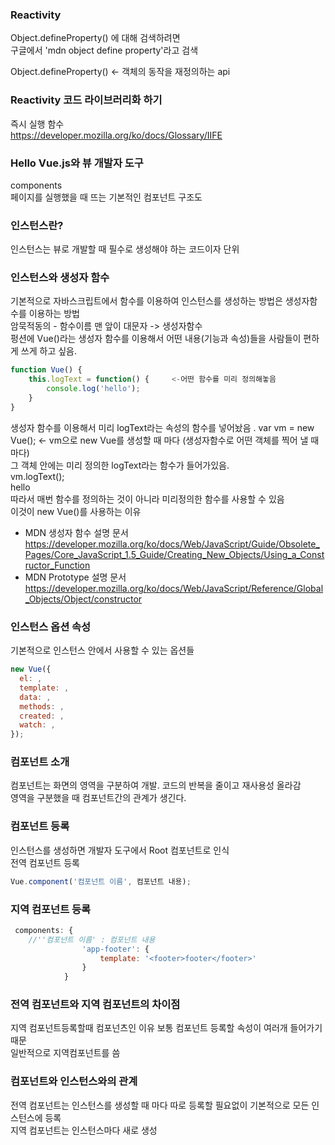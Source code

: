 ### Reactivity   
Object.defineProperty() 에 대해 검색하려면    
구글에서 'mdn object define property'라고 검색   
   
Object.defineProperty() <- 객체의 동작을 재정의하는 api   
   
### Reactivity 코드 라이브러리화 하기   
즉시 실행 함수    
https://developer.mozilla.org/ko/docs/Glossary/IIFE   
   
### Hello Vue.js와 뷰 개발자 도구   
components    
페이지를 실행했을 때 뜨는 기본적인 컴포넌트 구조도   

### 인스턴스란?
인스턴스는 뷰로 개발할 때 필수로 생성해야 하는 코드이자 단위   
      
### 인스턴스와 생성자 함수   
기본적으로 자바스크립트에서 함수를 이용하여 인스턴스를 생성하는 방법은 생성자함수를 이용하는 방법   
암묵적동의 - 함수이름 맨 앞이 대문자 -> 생성자함수   
펑션에  Vue()라는 생성자 함수를 이용해서 어떤 내용(기능과 속성)들을 사람들이 편하게 쓰게 하고 싶음.   
```javascript
function Vue() {
    this.logText = function() { 	<-어떤 함수를 미리 정의해놓음
        console.log('hello');
    }
}
```
   
생성자 함수를 이용해서 미리 logText라는 속성의 함수를 넣어놨음    . 
var vm = new Vue();	 <- vm으로 new Vue를 생성할 때 마다 (생성자함수로 어떤 객체를 찍어 낼 때 마다)   
그 객체 안에는 미리 정의한 logText라는 함수가 들어가있음.    
vm.logText();   
hello   
따라서 매번 함수를 정의하는 것이 아니라 미리정의한 함수를 사용할 수 있음   
이것이 new Vue()를 사용하는 이유   
   
 - MDN 생성자 함수 설명 문서   
https://developer.mozilla.org/ko/docs/Web/JavaScript/Guide/Obsolete_Pages/Core_JavaScript_1.5_Guide/Creating_New_Objects/Using_a_Constructor_Function   
 - MDN Prototype 설명 문서   
https://developer.mozilla.org/ko/docs/Web/JavaScript/Reference/Global_Objects/Object/constructor   
   
### 인스턴스 옵션 속성
기본적으로 인스턴스 안에서 사용할 수 있는 옵션들
```javascript
new Vue({
  el: ,
  template: ,
  data: ,
  methods: ,
  created: ,
  watch: ,
});
```
### 컴포넌트 소개    
컴포넌트는 화면의 영역을 구분하여 개발. 코드의 반복을 줄이고 재사용성 올라감   
영역을 구분했을 때 컴포넌트간의 관계가 생긴다.    
   
### 컴포넌트 등록   
인스턴스를 생성하면 개발자 도구에서 Root 컴포넌트로 인식   
전역 컴포넌트 등록
```javascript
Vue.component('컴포넌트 이름', 컴포넌트 내용);   
```
### 지역 컴포넌트 등록   
```javascript
 components: {
 	//''컴포넌트 이름' : 컴포넌트 내용
                'app-footer': {
                    template: '<footer>footer</footer>'
                }           
            }
```
### 전역 컴포넌트와 지역 컴포넌트의 차이점   
지역 컴포넌트등록할때 컴포넌츠인 이유 보통 컴포넌트 등록할 속성이 여러개 들어가기 때문   
일반적으로 지역컴포넌트를 씀   
   
### 컴포넌트와 인스턴스와의 관계   
전역 컴포넌트는 인스턴스를 생성할 때 마다 따로 등록할 필요없이 기본적으로 모든 인스턴스에 등록   
지역 컴포넌트는 인스턴스마다 새로 생성   

